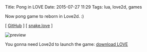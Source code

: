 Title: Pong in LOVE
Date: 2015-07-27 11:29
Tags: lua, love2d, games

Now pong game to reborn in Love2d. :)

[ [GitHub](https://github.com/agrrh-/love_pong) ]
[ [snake.love]({filename}/downloads/pong.love) ]

![preview]({filename}/media/pong-love-showoff.png)

You gonna need Love2d to launch the game: [download LOVE](https://love2d.org/)
